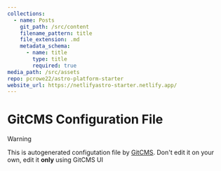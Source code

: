 ```yaml
---
collections:
  - name: Posts
    git_path: /src/content
    filename_pattern: title
    file_extension: .md
    metadata_schema:
      - name: title
        type: title
        required: true
media_path: /src/assets
repo: pcrowe22/astro-platform-starter
website_url: https://netlifyastro-starter.netlify.app/
---
```

# GitCMS Configuration File
> [!WARNING]
> This is autogenerated configutation file by [GitCMS](https://gitcms.blog). Don't edit it on your own, edit it **only** using GitCMS UI
